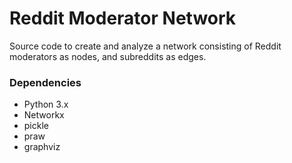 # Reddit Moderator Network #
Source code to create and analyze a network consisting of Reddit moderators as nodes, and subreddits as edges.

### Dependencies ###
- Python 3.x
- Networkx
- pickle
- praw
- graphviz